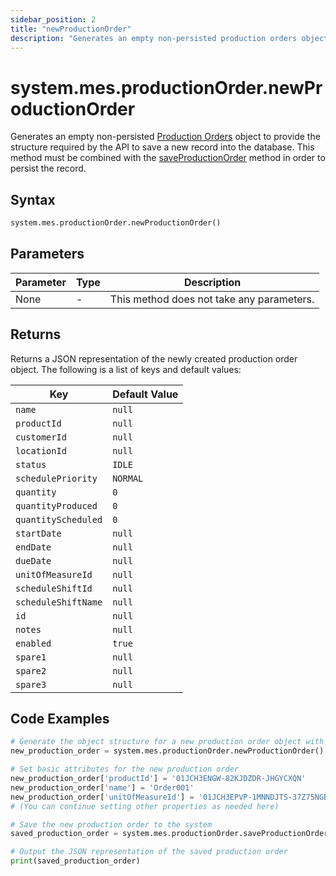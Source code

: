 ```yaml
---
sidebar_position: 2
title: "newProductionOrder"
description: "Generates an empty non-persisted production orders object to provide the structure to retrieve records from the database."
---
```


# system.mes.productionOrder.newProductionOrder

Generates an empty non-persisted [Production Orders](../../data-model/production-order-model/production-order) object to provide the structure required by the API
to save a new record into the database. This method must be combined with the [saveProductionOrder](./save-production-order) method in order to persist the record.

## Syntax

```python
system.mes.productionOrder.newProductionOrder()
```

## Parameters

| Parameter | Type | Description                               |
| --------- | ---- | ----------------------------------------- |
| None      | -    | This method does not take any parameters. |

## Returns

Returns a JSON representation of the newly created production order object. The following is a list of keys and default values:

| Key                 | Default Value |
| ------------------- | ------------- |
| `name`              | `null`        |
| `productId`         | `null`        |
| `customerId`        | `null`        |
| `locationId`        | `null`        |
| `status`            | `IDLE`        |
| `schedulePriority`  | `NORMAL`      |
| `quantity`          | `0`           |
| `quantityProduced`  | `0`           |
| `quantityScheduled` | `0`           |
| `startDate`         | `null`        |
| `endDate`           | `null`        |
| `dueDate`           | `null`        |
| `unitOfMeasureId`   | `null`        |
| `scheduleShiftId`   | `null`        |
| `scheduleShiftName` | `null`        |
| `id`                | `null`        |
| `notes`             | `null`        |
| `enabled`           | `true`        |
| `spare1`            | `null`        |
| `spare2`            | `null`        |
| `spare3`            | `null`        |

## Code Examples

```python
# Generate the object structure for a new production order object with no initial arguments
new_production_order = system.mes.productionOrder.newProductionOrder()

# Set basic attributes for the new production order
new_production_order['productId'] = '01JCH3ENGW-82KJDZDR-JHGYCXQN'
new_production_order['name'] = 'Order001'
new_production_order['unitOfMeasureId'] = '01JCH3EPVP-1MNNDJTS-37Z75NGB'
# (You can continue setting other properties as needed here)

# Save the new production order to the system
saved_production_order = system.mes.productionOrder.saveProductionOrder(**new_production_order)

# Output the JSON representation of the saved production order
print(saved_production_order)
```
